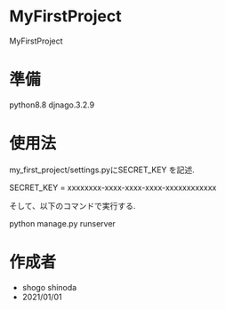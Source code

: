 # MyFirstProject

MyFirstProject

# 準備

python8.8
djnago.3.2.9

# 使用法

my_first_project/settings.pyにSECRET_KEY
を記述.

SECRET_KEY =
xxxxxxxx-xxxx-xxxx-xxxx-xxxxxxxxxxxx

そして、以下のコマンドで実行する.

python manage.py runserver

# 作成者

* shogo shinoda
* 2021/01/01